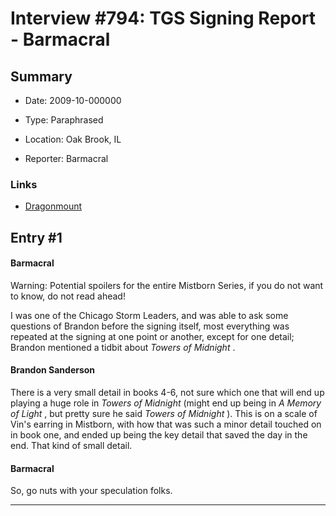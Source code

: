 # Interview #794: TGS Signing Report - Barmacral

## Summary

- Date: 2009-10-000000

- Type: Paraphrased

- Location: Oak Brook, IL

- Reporter: Barmacral

### Links

- [Dragonmount](http://www.dragonmount.com/forums/topic/41003-signing-questions-and-answers/#entry1191445)


## Entry #1

#### Barmacral

Warning: Potential spoilers for the entire Mistborn Series, if you do not want to know, do not read ahead!

I was one of the Chicago Storm Leaders, and was able to ask some questions of Brandon before the signing itself, most everything was repeated at the signing at one point or another, except for one detail; Brandon mentioned a tidbit about
*Towers of Midnight*
.

#### Brandon Sanderson

There is a very small detail in books 4-6, not sure which one that will end up playing a huge role in
*Towers of Midnight*
(might end up being in
*A Memory of Light*
, but pretty sure he said
*Towers of Midnight*
). This is on a scale of Vin's earring in Mistborn, with how that was such a minor detail touched on in book one, and ended up being the key detail that saved the day in the end. That kind of small detail.

#### Barmacral

So, go nuts with your speculation folks.


---

